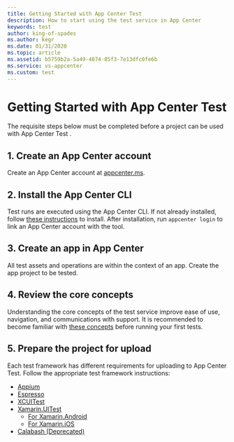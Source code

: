 ```yaml
---
title: Getting Started with App Center Test
description: How to start using the test service in App Center
keywords: test
author: king-of-spades
ms.author: kegr
ms.date: 01/31/2020
ms.topic: article
ms.assetid: b5759b2a-5a49-4874-85f3-7e13dfc0fe6b
ms.service: vs-appcenter
ms.custom: test
---
```


# Getting Started with App Center Test

The requisite steps below must be completed before a project can be used with App Center Test .

## 1. Create an App Center account
Create an App Center account at [appcenter.ms](https://appcenter.ms).

## 2. Install the App Center CLI
Test runs are executed using the App Center CLI. If not already installed, follow [these instructions](~/cli/index.md) to install. After installation, run `appcenter login` to link an App Center account with the tool.

## 3. Create an app in App Center
All test assets and operations are within the context of an app. Create the app project to be tested.

## 4. Review the core concepts
Understanding the core concepts of the test service improve ease of use, navigation, and communications with support. It is recommended to become familiar with [these concepts](~/test-cloud/core-concepts.md) before running your first tests.

## 5. Prepare the project for upload
Each test framework has different requirements for uploading to App Center Test. Follow the appropriate test framework instructions:

- [Appium](~/test-cloud/frameworks/appium/index.md)
- [Espresso](~/test-cloud/frameworks/espresso/index.md)
- [XCUITest](~/test-cloud/frameworks/xcuitest/index.md)
- [Xamarin.UITest](~/test-cloud/frameworks/uitest/index.md)
    - [For Xamarin.Android](~/test-cloud/frameworks/uitest/android/index.md)
    - [For Xamarin.iOS](~/test-cloud/frameworks/uitest/ios/index.md)
- [Calabash (Deprecated)](~/test-cloud/frameworks/calabash/index.md)
